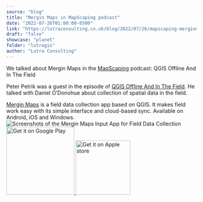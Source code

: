 ```yaml
---
source: "blog"
title: "Mergin Maps in MapScaping podcast"
date: "2022-07-26T01:00:00-0500"
link: "https://lutraconsulting.co.uk/blog/2022/07/26/mapscaping-merginmaps/"
draft: "false"
showcase: "planet"
folder: "lutragis"
author: "Lutra Consulting"
---
```


<p>We talked about Mergin Maps in the <a href="https://mapscaping.com/podcast/qgis-offline-and-in-the-field/">MapScaping</a> podcast: QGIS Offline And In The Field</p>

<!-- more -->

<p>Peter Petrik was a guest in the episode of <a href="https://mapscaping.com/podcast/qgis-offline-and-in-the-field/">QGIS Offline And In The Field</a>. He talked with Daniel O’Donohue about collection of spatial data in the field.</p>

<p><a href="https://merginmaps.com">Mergin Maps</a> is a field data collection app based on QGIS. It makes field work easy with its simple interface and cloud-based sync. Available on Android, iOS and Windows.
<img alt="Screenshots of the Mergin Maps Input App for Field Data Collection" src="https://lutraconsulting.co.uk/img/posts/input_app_for_field_data_collection.jpg" /><br />
<a href="https://play.google.com/store/apps/details?id=uk.co.lutraconsulting&amp;utm_source=lutra-atom&amp;utm_medium=lutra-blog-footer&amp;utm_campaign=input">
      <img alt="Get it on Google Play" src="https://play.google.com/intl/en_us/badges/images/generic/en_badge_web_generic.png" width="180px" />
</a>
<a href="https://apps.apple.com/us/app/input/id1478603559?ls=1&amp;utm_source=lutra-atom&amp;utm_medium=lutra-blog-footer&amp;utm_campaign=input">
      <img alt="Get it on Apple store" src="https://www.lutraconsulting.co.uk/img/posts/App_Store.svg" style="padding-top: 0px;" width="144px" />
</a></p>

